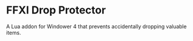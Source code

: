 # FFXI Drop Protector

A Lua addon for Windower 4 that prevents accidentally dropping valuable items.
